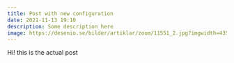 ```yaml
---
title: Post with new configuration
date: 2021-11-13 19:10
description: Some description here
image: https://desenio.se/bilder/artiklar/zoom/11551_2.jpg?imgwidth=435&qt=
---
```

Hi! this is the actual post